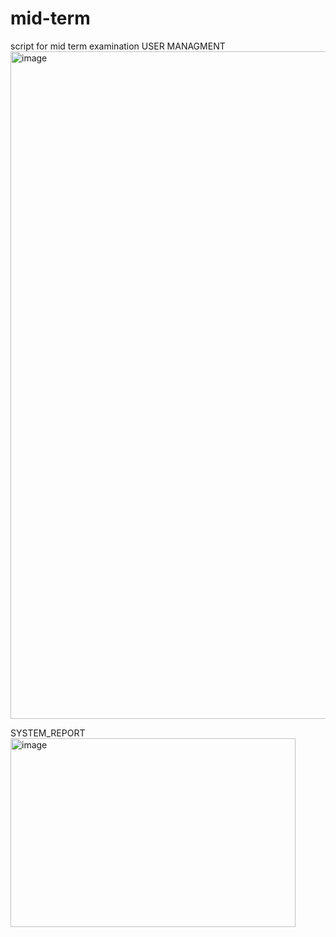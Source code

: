 # mid-term
script for mid term examination
USER MANAGMENT
<img width="1877" height="1068" alt="image" src="https://github.com/user-attachments/assets/149642ed-ee60-4e8b-8e15-a34b23465caa" />

SYSTEM_REPORT
<img width="456" height="302" alt="image" src="https://github.com/user-attachments/assets/b3dd0bc0-9677-4d76-80ab-d443f7c9a810" />
